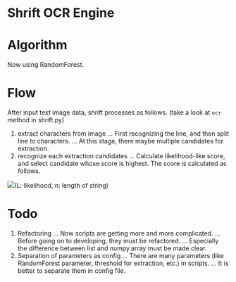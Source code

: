 Shrift OCR Engine
====

# Algorithm

Now using RandomForest.

# Flow

After input text image data, shrift processes as follows.
(take a look at `ocr` method in shrift.py)

1. extract characters from image
... First recognizing the line, and then split line to characters.
... At this stage, there maybe multiple candidates for extraction.
2. recognize each extraction candidates
... Calculate likelihood-like score, and select candidate whose score is highest. The score is calculated as follows.

![](http://chart.apis.google.com/chart?cht=tx&chf=bg,s,ffffff00&chco=000000ff&chs=85&chl=%5Cfrac%7B%5Cprod_%7Bk%3D1%7D%5En%20L_k%7D%7Bn%7D)(L: likelihood, n: length of string)

# Todo
1. Refactoring
... Now scripts are getting more and more complicated.
... Before going on to developing, they must be refactored.
... Especially the difference between list and numpy.array must be made clear.
2. Separation of parameters as config
... There are many parameters (like RandomForest parameter, threshold for extraction, etc.) in scripts.
... It is better to separate them in config file.
